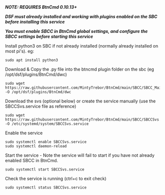 ***NOTE: REQUIRES BtnCmd 0.10.13+***  

***DSF must already installed and working with plugins enabled on the SBC before installing this service***  

***You must enable SBCC in BtnCmd global settings, and configure the SBCC settings before starting this service***

Install python3 on SBC if not already installed (normally already installed on most pi's). eg:
```
sudo apt install python3  
```  
Download & Copy the .py file into the btncmd plugin folder on the sbc (eg /opt/dsf/plugins/BtnCmd/dwc)  
```
sudo wget https://raw.githubusercontent.com/MintyTrebor/BtnCmd/main/SBCC/SBCC_Main.py -O /opt/dsf/plugins/BtnCmd/dwc
```
Download the svs (optional below) or create the service manually (use the SBCCSvs.service file as reference)
```
sudo wget https://raw.githubusercontent.com/MintyTrebor/BtnCmd/main/SBCC/SBCCSvs.service -O /etc/systemd/system/SBCCSvs.service
```
Enable the service  
```
sudo systemctl enable SBCCSvs.service
sudo systemctl daemon-reload
```  
Start the service - Note the service will fail to start if you have not already enabled SBCC in BtnCmd.
```
sudo systemctl start SBCCSvs.service
```  
Check the service is running (ctrl+c to exit check)
```
sudo systemctl status SBCCSvs.service
```

